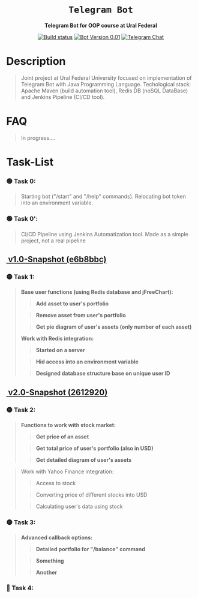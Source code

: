 <div align="center">

  <h1><code>Telegram Bot</code></h1>
   <p>
    <strong>Telegram Bot for OOP course at Ural Federal</strong>
  </p>
  
  <p>
    <a href="https://github.com/tooBusyNow/tlgFinancialBot/releases"><img alt="Build status" src="https://store-images.s-microsoft.com/image/apps.45589.13510798887699949.dc852c91-11fd-4d34-a88b-5dd6e976193d.53b9d436-16c3-4fe0-b6a0-951c2ac850da?w=96&h=96&q=60"/></a>
    <a href="https://github.com/tooBusyNow/tlgFinancialBot"><img alt="Bot Version 0.01" src="https://gitlab.c3sl.ufpr.br/uploads/-/system/project/avatar/942/git_icon_01.png"></a>
    <a href="https://t.me/matmehurfu"><img alt="Telegram Chat" src="https://forum.antichat.ru/data/avatars/m/327/327868.jpg?1539677021"></a>
  </p>
</div>


# Description
> Joint project at Ural Federal University focused on implementation of Telegram Bot with Java Programming Language.
 Techological stack: Apache Maven (build automation tool), Redis DB (noSQL DataBase) and Jenkins Pipeline (CI/CD tool).

# FAQ 
> In progress.... 

# Task-List

### 🟢 Task 0: 
>Starting bot ("/start" and "/help" commands). Relocating bot token into an environment variable. <br>
### 🟢 Task 0\': 
> CI/CD Pipeline using Jenkins Automatization tool. Made as a simple project, not a real pipeline 

## <a href="https://github.com/tooBusyNow/tlgFinancialBot/releases/tag/v1.0-Snapshot"><p> <img alt="" src="https://lh3.googleusercontent.com/qoTqpS1I1RtmndGu27lR94tQxcn0zkFPxjBj9EGnyV-W2oYzGrcY2mnB6Ij8ZEuUgoZi61Lr22YJqQrUascM8omyXQ=w50-h50-e365"  target="_blank"/> **v1.0-Snapshot (e6b8bbc)**   </p> </a>

### 🟡 Task 1: 
> <strong> Base user functions (using Redis database and jFreeChart): 
>> Add asset to user's portfolio <br>
>  
>> Remove asset from user's portfolio <br>
>  
>> Get pie diagram of user's assets (only number of each asset) <br> 
>
> Work with Redis integration: 
>> Started on a server <br>
>
>> Hid access into an environment variable <br>
>
>> Designed database structure base on unique user ID <br> </strong>

## <a href="https://github.com/tooBusyNow/tlgFinancialBot/releases/tag/v2.0-Snapshot"><p> <img alt="" src="https://lh3.googleusercontent.com/qoTqpS1I1RtmndGu27lR94tQxcn0zkFPxjBj9EGnyV-W2oYzGrcY2mnB6Ij8ZEuUgoZi61Lr22YJqQrUascM8omyXQ=w50-h50-e365"  target="_blank"/> **v2.0-Snapshot (2612920)**</p> </a>

### 🟡 Task 2: 
> <strong> Functions to work with stock market:
>> Get price of an asset <br>
>
>> Get total price of user's portfolio (also in USD) <br>
> 
>> Get detailed diagram of user's assets <br> </strong>

> Work with Yahoo Finance integration:
>> Access to stock <br>
>
>> Converting price of different stocks into USD <br>
>
>> Calculating user's data using stock <br> </strong>
### 🟡 Task 3:
> <strong> Advanced callback options:
>> Detailed portfolio for "/balance" command <br>
>
>> Something
>
>> Another </strong>
### 🔴 Task 4:
